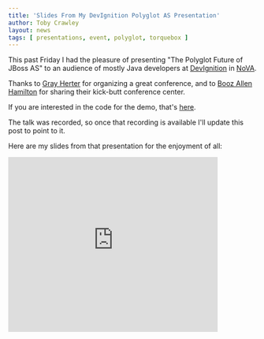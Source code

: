 ```yaml
---
title: 'Slides From My DevIgnition Polyglot AS Presentation'
author: Toby Crawley
layout: news
tags: [ presentations, event, polyglot, torquebox ]
---
```


This past Friday I had the pleasure of presenting "The Polyglot Future of JBoss AS" to an audience of 
mostly Java developers at [DevIgnition](http://devignition.com/)
in [NoVA](http://en.wikipedia.org/wiki/Northern_Virginia).

Thanks to [Gray Herter](http://www.linkedin.com/pub/gray-herter/a/60a/111) for organizing a
great conference, and to [Booz Allen Hamilton](http://www.boozallen.com/) for sharing their
kick-butt conference center.

If you are interested in the code for the demo, that's [here](https://github.com/tobias/dev-ignition-demo).

The talk was recorded, so once that recording is available I'll update this post to point to it.

Here are my slides from that presentation for the enjoyment of all:

<div style="width:425px" id="__ss_10468066"><iframe src="http://www.slideshare.net/slideshow/embed_code/10468066" width="425" height="355" frameborder="0" marginwidth="0" marginheight="0" scrolling="no"></iframe></div>

